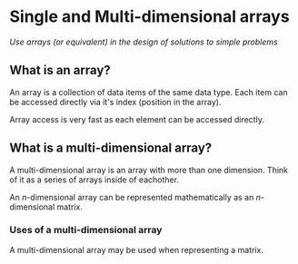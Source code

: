 # Single and Multi-dimensional arrays

*Use arrays (or equivalent) in the design of solutions 
to simple problems*

## What is an array?
An array is a collection of data items of the same data type. 
Each item can be accessed directly via it's index (position in the array).

Array access is very fast as each element can be accessed directly.

## What is a multi-dimensional array?
A multi-dimensional array is an array with more than one dimension. Think of it as a series of arrays inside of eachother.

An *n*-dimensional array can be represented mathematically as an *n*-dimensional matrix.

### Uses of a multi-dimensional array
A multi-dimensional array may be used when representing a matrix.
